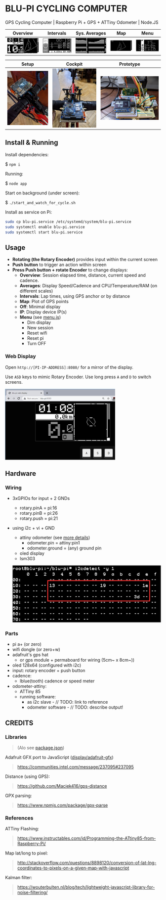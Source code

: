 # BLU-PI CYCLING COMPUTER

GPS Cycling Computer |  Raspberry Pi + GPS + ATTiny Odometer | Node.JS

| Overview | Intervals | Sys. Averages | Map | Menu | 
| -------- | --------- | ------------- | --- | ---- | 
| ![Overview Display](./img/display-overview.png) | ![Intervals Display](./img/display-intervals.png) | ![Sys. Averages Display](./img/display-averages-cpu.png) | ![Map Display](./img/display-map.png) | ![Menu Display](./img/display-menu.png) |

| Setup | Cockpit | Prototype |
| ----- | ------- | --------- |
| ![BLU-PI Setup](./img/blu-pi-1.jpg) | ![BLU-PI Setup](./img/blu-pi-2.jpg) | ![BLU-PI PROTO](./img/blu-pi-proto-1.jpg) |


## Install & Running

Install dependencies:

$ `npm i`

Running:

$ `node app`

Start on background (under screen):

$ `./start_and_watch_for_cycle.sh`

Install as service on Pi:

```sh
sudo cp blu-pi.service /etc/systemd/system/blu-pi.service
sudo systemctl enable blu-pi.service
sudo systemctl start blu-pi.service
```

## Usage

- **Rotating (the Rotary Encoder)** provides input within the current screen
- **Push button** to trigger an action within screen
- **Press Push button + rotate Encoder** to change displays:
  - **Overview**: Session elapsed time, distance, current speed and cadence.
  - **Averages**: Display Speed/Cadence and CPU/Temperature/RAM (on different scales)
  - **Intervals**: Lap times, using GPS anchor or by distance
  - **Map**: Plot of GPS points
  - **Off**: Minimal display
  - **IP**: Display device IP(s)
  - **Menu** (see [menu.js](./app/menu.js))
    - Dim display
    - New session
    - Reset wifi
    - Reset pi
    - Turn OFF

### Web Display

Open `http://[PI-IP-ADDRESS]:8080/` for a mirror of the display.

Use `ASD` keys to mimic Rotary Encoder. Use long press `A` and `D` to switch screens.

![Web Display](./img/web-display.png)

## Hardware

### Wiring

- 3xGPIOs for input + 2 GNDs
  - rotary.pinA = pi:16
  - rotary.pinB = pi:26
  - rotary.push = pi:21
- using i2c + vi + GND
  - attiny odometer (see [more details](./attiny_brain/READNE.md))
    - odometer.pin = attiny:pin1
    - odometer.ground = (any) ground pin
  - oled display
  - lsm303
  
  ![i2cdetect -y 1](./img/i2cdetect.png)

### Parts

- pi a+ (or zero)
- wifi dongle (or zero+w)
- adafruit's gps hat
  - or gps module + permaboard for wiring (5cm~ x 8cm~))
- oled 128x64 (configured with i2c)
- input: rotary encoder + push button
- cadence:
  - lblue(tooth) cadence or speed meter
- odometer-attiny:
  - ATTiny 85
  - running software:
    - as i2c slave - // TODO: link to reference
    - odometer software - // TODO: describe output!

## CREDITS

### Libraries

> (Alo see [package.json](package.json))

Adafruit GFX port to JavaScript ([display/adafruit-gfx](app/display/adafruit-gfx/index.js))
> https://communities.intel.com/message/237095#237095

Distance (using GPS):
> https://github.com/Maciek416/gps-distance

GPX parsing:
> https://www.npmjs.com/package/gpx-parse

### References

ATTiny Flashing:
> https://www.instructables.com/id/Programming-the-ATtiny85-from-Raspberry-Pi/

Map lat/long to pixel:
> http://stackoverflow.com/questions/8898120/conversion-of-lat-lng-coordinates-to-pixels-on-a-given-map-with-javascript

Kalman filter:
> https://wouterbulten.nl/blog/tech/lightweight-javascript-library-for-noise-filtering/
